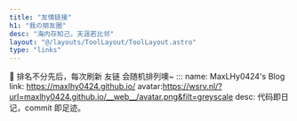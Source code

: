 ```yaml
---
title: "友情链接"
h1: "我の朋友圈"
desc: "海内存知己，天涯若比邻"
layout: "@/layouts/ToolLayout/ToolLayout.astro"
type: "links"
---
```


👭 排名不分先后，每次刷新 友链 会随机排列噢~
:::
name: MaxLHy0424's Blog
link: https://maxlhy0424.github.io/
avatar:https://wsrv.nl/?url=maxlhy0424.github.io/__web__/avatar.png&filt=greyscale
desc: 代码即日记，commit 即足迹。
